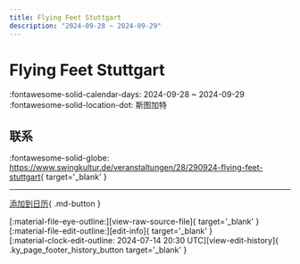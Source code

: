 ```yaml
---
title: Flying Feet Stuttgart
description: "2024-09-28 ~ 2024-09-29"
---
```


# Flying Feet Stuttgart 

:fontawesome-solid-calendar-days: 2024-09-28 ~ 2024-09-29  
:fontawesome-solid-location-dot: 斯图加特  

## 联系

:fontawesome-solid-globe: <https://www.swingkultur.de/veranstaltungen/28/290924-flying-feet-stuttgart>{ target='_blank' }  

---

[添加到日历](https://swing.news/ics/zh-Hans/2024/de/flying-feet-stuttgart-2024.ics){ .md-button }

<div class="ky_page_footer" markdown>
<div class="ky_page_footer_trailing" markdown="span">
[:material-file-eye-outline:][view-raw-source-file]{ target='_blank' }
[:material-file-edit-outline:][edit-info]{ target='_blank' }
</div>
<div class="ky_page_footer_leading" markdown="span">
[:material-clock-edit-outline: 2024-07-14 20:30 UTC][view-edit-history]{ .ky_page_footer_history_button target='_blank' }
</div>
</div>

[view-raw-source-file]: https://github.com/swingdance/events/blob/main/2024/de/flying-feet-stuttgart-2024.json "查看原始源文件"
[edit-info]: https://github.com/swingdance/events/issues/new?assignees=&labels=update+event&projects=&template=03-update_entity.yml&title=%5B2024%2Fde%5D%20Flying%20Feet%20Stuttgart&region=de&year=2024&id=flying-feet-stuttgart-2024&name=Flying%20Feet%20Stuttgart&org_id= "编辑信息"

[view-edit-history]: https://github.com/swingdance/events/commits/main/2024/de/flying-feet-stuttgart-2024.json "查看编辑历史"
